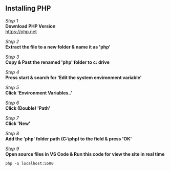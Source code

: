 <h2>Installing PHP</h2>

<i>Step 1</i> <br>
<b> Download PHP Version </b> <br>
https://php.net

<i>Step 2</i> <br>
<b> Extract the file to a new folder & name it as 'php' </b> <br>

<i>Step 3</i> <br>
<b> Copy & Past the renamed 'php' folder to c: drive </b> <br>

<i>Step 4</i> <br>
<b> Press start & search for 'Edit the system environment variable' </b> <br>

<i>Step 5</i> <br>
<b> Click 'Environment Variables..' </b> <br>

<i>Step 6</i> <br>
<b> Click (Double) 'Path' </b> <br>

<i>Step 7</i> <br>
<b> Click 'New' </b> <br>

<i>Step 8</i> <br>
<b> Add the 'php' folder path (C:\php) to the field & press 'OK' </b> <br>

<i>Step 9</i> <br>
<b> Open source files in VS Code & Run this code for view the site in real time </b>

    php -S localhost:5500
